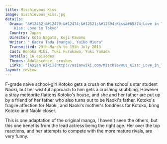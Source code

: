 ```yaml
---
title: Mischievous Kiss
image: mischievous_kiss.jpg
details:
  Drama: "&#12452;&#12479;&#12474;&#12521;&#12394;Kiss&#65374;Love in Tokyo / Mischievous
    Kiss: Love in Tokyo"
  Country: Japan
  Director: Koto Nagata, Koji Kawano
  Writer: " Kaoru Tada (manga), Yuiko Miura"
  Transmitted: 29th March to 19th July 2013
  Cast: Honoka Miki, Yuki Furukawa, Yuki Yamada
  Details: 16 episodes
  Themes: Adolescence, crushes
  Links: "[Asian Wiki](http://asianwiki.com/Mischievous_Kiss:_Love_in_Tokyo)"
layout: review
---
```

F-grade naive school-girl Kotoko gets a crush on the school's star
student Naoki, but her wishful approach to him gets a crushing snubbing.
However a stray meteorite flattens Kotoko's house, and she and her
father are put up by a friend of her father who also turns out to
be Naoki's father. Kotoko's fragile affection for Naoki, and Naoki's
mother's fondness for Kotoko, bring Kotoko and Naoki closer.

This is one adaptation of the original manga, I haven't seen the
others, but this one benefits from the lead actress being the right
age. Her over the top reactions, and her attempts to compete with
the more mature rivals, are very funny.
